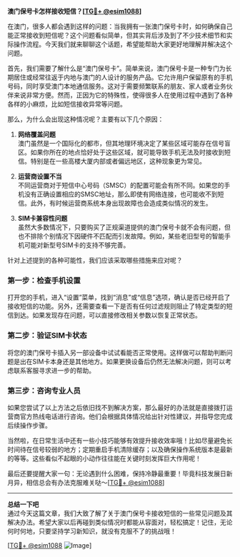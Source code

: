 **澳门保号卡怎样接收短信？[[TG💪+ @esim1088](https://t.me/s/esim1088)]**

在澳门，很多人都会遇到这样的问题：当我拥有一张澳门保号卡时，如何确保自己能正常接收到短信呢？这个问题看似简单，但其实背后涉及到了不少技术细节和实际操作流程。今天我们就来聊聊这个话题，希望能帮助大家更好地理解并解决这个问题。

首先，我们需要了解什么是“澳门保号卡”。简单来说，澳门保号卡是一种专门为长期居住或经常往返于内地与澳门的人设计的服务产品。它允许用户保留原有的手机号码，同时享受澳门本地通信服务。这对于需要频繁联系的朋友、家人或者业务伙伴来说非常方便。然而，正因为它的特殊性，使得很多人在使用过程中遇到了各种各样的小麻烦，比如短信接收异常等问题。

那么，为什么会出现这种情况呢？主要有以下几个原因：

1. **网络覆盖问题**  
   澳门虽然是一个国际化的都市，但其地理环境决定了某些区域可能存在信号盲区。如果你所在的地点恰好处于这些区域，就可能导致手机无法及时接收到短信。特别是在一些高楼大厦内部或者偏远地区，这种现象更为常见。

2. **运营商设置不当**  
   不同运营商对于短信中心号码（SMSC）的配置可能会有所不同。如果您的手机没有正确设置相应的SMSC地址，那么即使有网络连接，也可能收不到短信。此外，有时候运营商系统本身出现故障也会造成类似情况的发生。

3. **SIM卡兼容性问题**  
   虽然大多数情况下，只要购买了正规渠道提供的澳门保号卡就不会有问题，但也不排除个别情况下因硬件不匹配而引发故障。例如，某些老旧型号的智能手机可能对新型号SIM卡的支持不够完善。

针对上述提到的各种可能性，我们应该采取哪些措施来应对呢？

### 第一步：检查手机设置
打开您的手机，进入“设置”菜单，找到“消息”或“信息”选项，确认是否已经开启了接收短信的功能。另外，还需要查看一下是否有任何过滤规则阻止了特定类型的短信到达。如果发现存在问题，可以直接修改相关参数以恢复正常状态。

### 第二步：验证SIM卡状态
将您的澳门保号卡插入另一部设备中试试看能否正常使用。这样做可以帮助判断问题是出在SIM卡本身还是其他地方。如果更换设备后仍然无法解决问题，则可以考虑联系客服寻求进一步的帮助。

### 第三步：咨询专业人员
如果您尝试了以上方法之后依旧找不到解决方案，那么最好的办法就是直接拨打运营商官方热线电话进行咨询。他们会根据具体情况给出针对性建议，并指导您完成后续操作步骤。

当然啦，在日常生活中还有一些小技巧能够有效提升接收效率哦！比如尽量避免长时间待在信号较弱的地方；定期重启手机清除缓存；以及确保操作系统版本是最新的等等。这些看似不起眼的小动作往往能在关键时刻发挥巨大作用呢！

最后还要提醒大家一句：无论遇到什么困难，保持冷静最重要！毕竟科技发展日新月异，相信总会有办法克服难关哒～[[TG💪+ @esim1088](https://t.me/s/esim1088)]

---

**总结一下吧**  
通过今天这篇文章，我们大致了解了关于澳门保号卡接收短信的一些常见问题及其解决办法。希望大家以后再碰到类似情况时都能从容面对，轻松搞定！记住，无论何时何地，只要坚持学习新知识，就没有克服不了的挑战哦！

[[TG💪+ @esim1088](https://t.me/s/esim1088) ![Image](https://i.postimg.cc/4NQfJmqS/Snipaste-2025-05-13-00-14-12.png)]